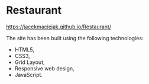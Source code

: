 # Restaurant

https://jacekmaciejak.github.io/Restaurant/

The site has been built using the following technologies:

   - HTML5,
   - CSS3,
   - Grid Layout,
   - Responsive web design,
   - JavaScript.
    
